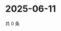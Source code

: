 # 2025-06-11

共 0 条

<!-- BEGIN ZHIHUVIDEO -->
<!-- 最后更新时间 Wed Jun 11 2025 00:14:37 GMT+0800 (China Standard Time) -->

<!-- END ZHIHUVIDEO -->
